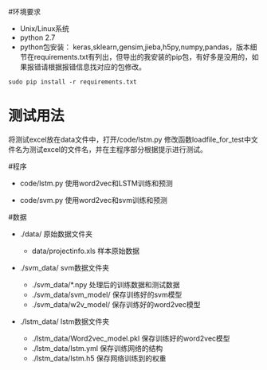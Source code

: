 #环境要求
- Unix/Linux系统
- python 2.7
- python包安装： keras,sklearn,gensim,jieba,h5py,numpy,pandas，版本细节在requirements.txt有列出，但导出的我安装的pip包，有好多是没用的，如果报错请根据报错信息找对应的包修改。
```
sudo pip install -r requirements.txt
```
# 测试用法
将测试excel放在data文件中，打开/code/lstm.py 修改函数loadfile_for_test中文件名为测试excel的文件名，并在主程序部分根据提示进行测试。

#程序
- code/lstm.py 使用word2vec和LSTM训练和预测

- code/svm.py  使用word2vec和svm训练和预测

#数据
- ./data/ 原始数据文件夹
  - data/projectinfo.xls 样本原始数据

- ./svm_data/ svm数据文件夹
  - ./svm_data/\*.npy 处理后的训练数据和测试数据
  - ./svm_data/svm_model/ 保存训练好的svm模型
  - ./svm_data/w2v_model/ 保存训练好的word2vec模型


- ./lstm_data/ lstm数据文件夹
  - ./lstm_data/Word2vec_model.pkl 保存训练好的word2vec模型
  - ./lstm_data/lstm.yml  保存训练网络的结构
  - ./lstm_data/lstm.h5  保存网络训练到的权重
